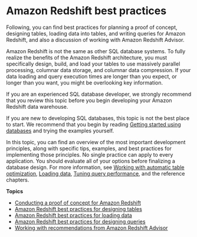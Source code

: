 # Amazon Redshift best practices<a name="best-practices"></a>

Following, you can find best practices for planning a proof of concept, designing tables, loading data into tables, and writing queries for Amazon Redshift, and also a discussion of working with Amazon Redshift Advisor\. 

Amazon Redshift is not the same as other SQL database systems\. To fully realize the benefits of the Amazon Redshift architecture, you must specifically design, build, and load your tables to use massively parallel processing, columnar data storage, and columnar data compression\. If your data loading and query execution times are longer than you expect, or longer than you want, you might be overlooking key information\. 

If you are an experienced SQL database developer, we strongly recommend that you review this topic before you begin developing your Amazon Redshift data warehouse\. 

If you are new to developing SQL databases, this topic is not the best place to start\. We recommend that you begin by reading [Getting started using databases](c_intro_to_admin.md) and trying the examples yourself\. 

In this topic, you can find an overview of the most important development principles, along with specific tips, examples, and best practices for implementing those principles\. No single practice can apply to every application\. You should evaluate all of your options before finalizing a database design\. For more information, see [Working with automatic table optimization](t_Creating_tables.md), [Loading data](t_Loading_data.md), [Tuning query performance](c-optimizing-query-performance.md), and the reference chapters\. 

**Topics**
+ [Conducting a proof of concept for Amazon Redshift](proof-of-concept-playbook.md)
+ [Amazon Redshift best practices for designing tables](c_designing-tables-best-practices.md)
+ [Amazon Redshift best practices for loading data](c_loading-data-best-practices.md)
+ [Amazon Redshift best practices for designing queries](c_designing-queries-best-practices.md)
+ [Working with recommendations from Amazon Redshift Advisor](advisor.md)